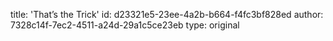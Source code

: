 title: 'That’s the Trick'
id: d23321e5-23ee-4a2b-b664-f4fc3bf828ed
author: 7328c14f-7ec2-4511-a24d-29a1c5ce23eb
type: original
